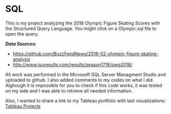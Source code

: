 # SQL  


This is my project analyzing the 2018 Olympic Figure Skating Scores with the Structured Query Language. 
You might click on a Olympic.sql file to open the query.

***Data Sources:***
- https://github.com/BuzzFeedNews/2018-02-olympic-figure-skating-analysis
- http://www.isuresults.com/results/season1718/owg2018/

All work was performed in the Microsoft SQL Server Managment Studio and uploaded to github.
I also added comments to my codes on what I did.
Alghough it is impossible for you to check if this code works, it was tested on my side 
and I was able to retrieve all needed information.

Also, I wanted to share a link to my Tableau portfolio with last visualizations:
[Tableau Projects](https://public.tableau.com/app/profile/andrei.muravev)

